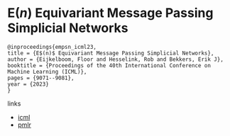 # E$(n)$ Equivariant Message Passing Simplicial Networks

```
@inproceedings{empsn_icml23,
title = {E$(n)$ Equivariant Message Passing Simplicial Networks},
author = {Eijkelboom, Floor and Hesselink, Rob and Bekkers, Erik J},
booktitle = {Proceedings of the 40th International Conference on Machine Learning (ICML)},
pages = {9071--9081},
year = {2023}
}
```

links
- [icml](https://icml.cc/Conferences/2023/Schedule?showEvent=23672)
- [pmlr](https://proceedings.mlr.press/v202/eijkelboom23a.html)

